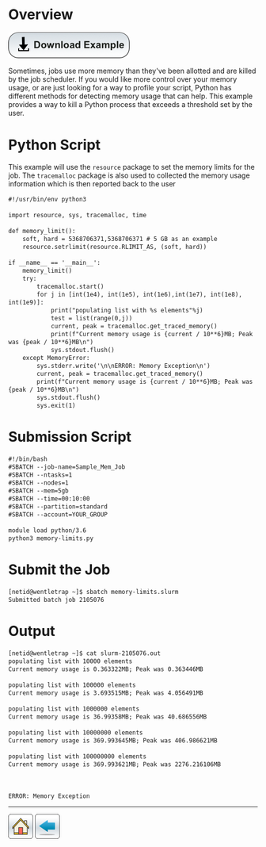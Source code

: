 # Overview

[![](/Images/Download-Button.png)](Memory-Limits.tar.gz)

Sometimes, jobs use more memory than they've been allotted and are killed by the job scheduler. If you would like more control over your memory usage, or are just looking for a way to profile your script, Python has different methods for detecting memory usage that can help. This example provides a way to kill a Python process that exceeds a threshold set by the user. 

# Python Script
This example will use the ```resource``` package to set the memory limits for the job. The ```tracemalloc``` package is also used to collected the memory usage information which is then reported back to the user 
```
#!/usr/bin/env python3

import resource, sys, tracemalloc, time

def memory_limit():
    soft, hard = 5368706371,5368706371 # 5 GB as an example
    resource.setrlimit(resource.RLIMIT_AS, (soft, hard))

if __name__ == '__main__':
    memory_limit()
    try:
        tracemalloc.start()
        for j in [int(1e4), int(1e5), int(1e6),int(1e7), int(1e8), int(1e9)]:
            print("populating list with %s elements"%j)
            test = list(range(0,j))
            current, peak = tracemalloc.get_traced_memory()
            print(f"Current memory usage is {current / 10**6}MB; Peak was {peak / 10**6}MB\n")
            sys.stdout.flush()
    except MemoryError:
        sys.stderr.write('\n\nERROR: Memory Exception\n')
        current, peak = tracemalloc.get_traced_memory()
        print(f"Current memory usage is {current / 10**6}MB; Peak was {peak / 10**6}MB\n")
        sys.stdout.flush()
        sys.exit(1)
```

# Submission Script
```
#!/bin/bash
#SBATCH --job-name=Sample_Mem_Job
#SBATCH --ntasks=1
#SBATCH --nodes=1             
#SBATCH --mem=5gb                    
#SBATCH --time=00:10:00   
#SBATCH --partition=standard
#SBATCH --account=YOUR_GROUP

module load python/3.6
python3 memory-limits.py
```

# Submit the Job
```
[netid@wentletrap ~]$ sbatch memory-limits.slurm 
Submitted batch job 2105076
```

# Output
```
[netid@wentletrap ~]$ cat slurm-2105076.out 
populating list with 10000 elements
Current memory usage is 0.363322MB; Peak was 0.363446MB

populating list with 100000 elements
Current memory usage is 3.693515MB; Peak was 4.056491MB

populating list with 1000000 elements
Current memory usage is 36.99358MB; Peak was 40.686556MB

populating list with 10000000 elements
Current memory usage is 369.993645MB; Peak was 406.986621MB

populating list with 100000000 elements
Current memory usage is 369.993621MB; Peak was 2276.216106MB



ERROR: Memory Exception
```

*****
[![](/Images/home.png)](https://ua-researchcomputing-hpc.github.io/) 
[![](/Images/back.png)](../)
